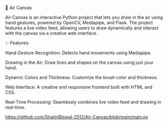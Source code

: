 🎨 Air Canvas

Air Canvas is an interactive Python project that lets you draw in the air using hand gestures, powered by OpenCV, Mediapipe, and Flask. The project features a live video feed, allowing users to draw dynamically and interact with the canvas via a creative web interface.

✨ Features:

Hand Gesture Recognition: Detects hand movements using Mediapipe.

Drawing in the Air: Draw lines and shapes on the canvas using just your hand.

Dynamic Colors and Thickness: Customize the brush color and thickness.

Web Interface: A creative and responsive frontend built with HTML and CSS.

Real-Time Processing: Seamlessly combines live video feed and drawing in real-time.

https://github.com/ShaliniBiswal-2512/Air-Canvas/blob/main/main.py

